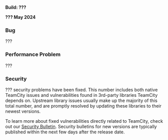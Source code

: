 [//]: # (title: TeamCity 2022.10.5 Release Notes)
[//]: # (auxiliary-id: TeamCity 2022.10.5 Release Notes)

__Build: ???__

__??? May 2024__

<!--Project: TeamCity Fix versions: {2022.10.4 (117134)}  visible to: {All Users} #Fixed -{Trunk issue}-->


### Bug

???


### Performance Problem

???


### Security

??? security problems have been fixed. This number includes both native TeamCity issues and vulnerabilities found in 3rd-party libraries TeamCity depends on. Upstream library issues usually make up the majority of this total number, and are promptly resolved by updating these libraries to their newest versions.

To learn more about fixed vulnerabilities directly related to TeamCity, check out our [Security Bulletin](https://www.jetbrains.com/privacy-security/issues-fixed/?product=TeamCity&version=2022.10.5). Security bulletins for new versions are typically published within the next few days after the release date.